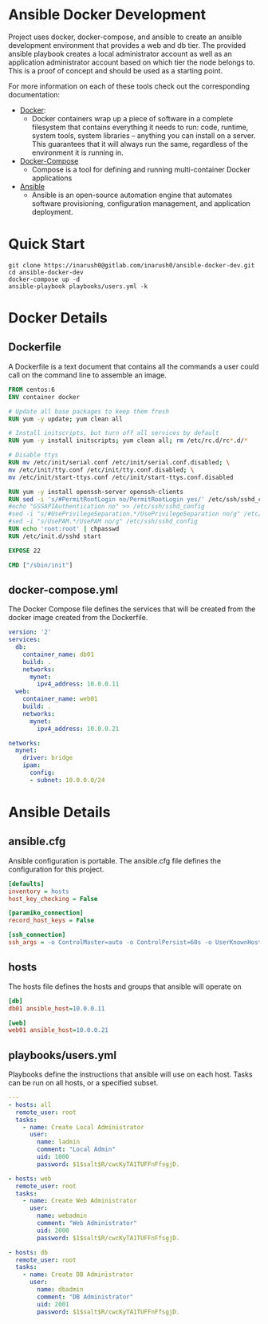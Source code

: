 Ansible Docker Development
===
Project uses docker, docker-compose, and ansible to create an ansible development
environment that provides a web and db tier. The provided ansible playbook creates a local administrator account as well as an application administrator account based on which tier the node belongs to. This is a proof of concept and should be used as a starting point. 

For more information on each of these tools check out the corresponding documentation:
 - [Docker](https://docs.docker.com/):   
   - Docker containers wrap up a piece of software in a complete filesystem that contains everything it needs to run: code, runtime, system tools, system libraries – anything you can install on a server. This guarantees that it will always run the same, regardless of the environment it is running in.
 - [Docker-Compose](https://docs.docker.com/compose/)  
   - Compose is a tool for defining and running multi-container Docker applications
 - [Ansible](http://docs.ansible.com/)
   - Ansible is an open-source automation engine that automates software provisioning, configuration management, and application deployment.  

# Quick Start  
```shell
git clone https://inarush0@gitlab.com/inarush0/ansible-docker-dev.git
cd ansible-docker-dev
docker-compose up -d
ansible-playbook playbooks/users.yml -k
```

# Docker Details
## Dockerfile
A Dockerfile is a text document that contains all the commands a user could call on the command line to assemble an image.
```Dockerfile
FROM centos:6
ENV container docker

# Update all base packages to keep them fresh
RUN yum -y update; yum clean all

# Install initscripts, but turn off all services by default
RUN yum -y install initscripts; yum clean all; rm /etc/rc.d/rc*.d/*

# Disable ttys
RUN mv /etc/init/serial.conf /etc/init/serial.conf.disabled; \
mv /etc/init/tty.conf /etc/init/tty.conf.disabled; \
mv /etc/init/start-ttys.conf /etc/init/start-ttys.conf.disabled

RUN yum -y install openssh-server openssh-clients
RUN sed -i 's/#PermitRootLogin no/PermitRootLogin yes/' /etc/ssh/sshd_config
#echo "GSSAPIAuthentication no" >> /etc/ssh/sshd_config
#sed -i "s/#UsePrivilegeSeparation.*/UsePrivilegeSeparation no/g" /etc/ssh/sshd_config && \
#sed -i "s/UsePAM.*/UsePAM no/g" /etc/ssh/sshd_config
RUN echo 'root:root' | chpasswd
RUN /etc/init.d/sshd start

EXPOSE 22

CMD ["/sbin/init"]
```  

## docker-compose.yml
The Docker Compose file defines the services that will be created from the docker image created from the Dockerfile.  
```yml
version: '2'
services:
  db:
    container_name: db01
    build: .
    networks:
      mynet:
        ipv4_address: 10.0.0.11
  web:
    container_name: web01
    build: .
    networks:
      mynet:
        ipv4_address: 10.0.0.21

networks:
  mynet:
    driver: bridge
    ipam: 
      config:
      - subnet: 10.0.0.0/24
```

# Ansible Details
## ansible.cfg
Ansible configuration is portable. The ansible.cfg file defines the configuration for this project.
```ini
[defaults]
inventory = hosts
host_key_checking = False

[paramiko_connection]
record_host_keys = False

[ssh_connection]
ssh_args = -o ControlMaster=auto -o ControlPersist=60s -o UserKnownHostsFile=/dev/null
``` 
## hosts
The hosts file defines the hosts and groups that ansible will operate on
```ini
[db]
db01 ansible_host=10.0.0.11

[web]
web01 ansible_host=10.0.0.21
```

## playbooks/users.yml
Playbooks define the instructions that ansible will use on each host. Tasks can be run on all hosts, or a specified subset.
```yaml
---
- hosts: all
  remote_user: root
  tasks:
    - name: Create Local Administrator
      user:
        name: ladmin
        comment: "Local Admin"
        uid: 1000
        password: $1$salt$R/cwcKyTA1TUFFnFfsgjD.

- hosts: web
  remote_user: root
  tasks:
    - name: Create Web Administrator
      user:
        name: webadmin
        comment: "Web Administrator"
        uid: 2000
        password: $1$salt$R/cwcKyTA1TUFFnFfsgjD.

- hosts: db
  remote_user: root
  tasks:
    - name: Create DB Administrator
      user:
        name: dbadmin
        comment: "DB Administrator"
        uid: 2001
        password: $1$salt$R/cwcKyTA1TUFFnFfsgjD.
```